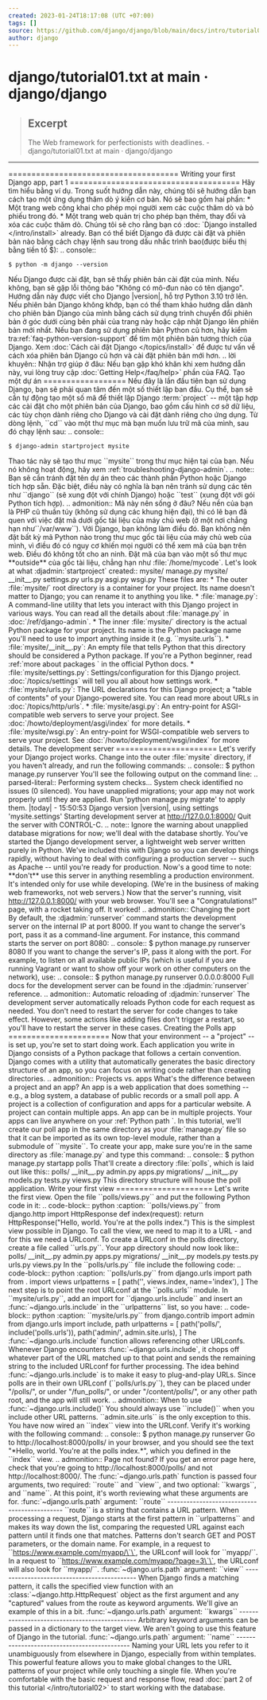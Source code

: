 ```yaml
---
created: 2023-01-24T18:17:08 (UTC +07:00)
tags: []
source: https://github.com/django/django/blob/main/docs/intro/tutorial01.txt
author: django
---
```


# django/tutorial01.txt at main · django/django

> ## Excerpt
> The Web framework for perfectionists with deadlines. - django/tutorial01.txt at main · django/django

---
\===================================== Writing your first Django app, part 1 ===================================== 
Hãy tìm hiểu bằng ví dụ. Trong suốt hướng dẫn này, chúng tôi sẽ hướng dẫn bạn cách tạo một ứng dụng thăm dò ý kiến ​​cơ bản. Nó sẽ bao gồm hai phần: 
\* Một trang web công khai cho phép mọi người xem các cuộc thăm dò và bỏ phiếu trong đó.
\* Một trang web quản trị cho phép bạn thêm, thay đổi và xóa các cuộc thăm dò.
Chúng tôi sẽ cho rằng bạn có :doc: \`Django installed </intro/install>\` already. Bạn có thể biết Django đã được cài đặt và phiên bản nào bằng cách chạy lệnh sau trong dấu nhắc trình bao(được biểu thị bằng tiền tố $):
.. console::
```console
$ python -m django --version 
```

Nếu Django được cài đặt, bạn sẽ thấy phiên bản cài đặt của mình. Nếu không, bạn sẽ gặp lỗi thông báo "Không có mô-đun nào có tên django".
Hướng dẫn này được viết cho Django |version|, hỗ trợ Python 3.10 trở lên. Nếu phiên bản Django không khớp, bạn có thể tham khảo hướng dẫn dành cho phiên bản Django của mình bằng cách sử dụng trình chuyển đổi phiên bản ở góc dưới cùng bên phải của trang này hoặc cập nhật Django lên phiên bản mới nhất. Nếu bạn đang sử dụng phiên bản Python cũ hơn, hãy kiểm tra:ref:\`faq-python-version-support\` để tìm một phiên bản tương thích của Django. Xem :doc:\`Cách cài đặt Django </topics/install>\` để được tư vấn về cách xóa phiên bản Django cũ hơn và cài đặt phiên bản mới hơn. .. lời khuyên:: Nhận trợ giúp ở đâu: Nếu bạn gặp khó khăn khi xem hướng dẫn này, vui lòng truy cập :doc:\`Getting Help</faq/help>\` phần của FAQ. Tạo một dự án ================== Nếu đây là lần đầu tiên bạn sử dụng Django, bạn sẽ phải quan tâm đến một số thiết lập ban đầu. Cụ thể, bạn sẽ cần tự động tạo một số mã để thiết lập Django :term:\`project\` -- một tập hợp các cài đặt cho một phiên bản của Django, bao gồm cấu hình cơ sở dữ liệu, các tùy chọn dành riêng cho Django và cài đặt dành riêng cho ứng dụng. Từ dòng lệnh, \`\`cd\`\` vào một thư mục mà bạn muốn lưu trữ mã của mình, sau đó chạy lệnh sau: 
.. console:: 
```console
$ django-admin startproject mysite
``` 
Thao tác này sẽ tạo thư mục \`\`mysite\`\` trong thư mục hiện tại của bạn. Nếu nó không hoạt động, hãy xem :ref:\`troubleshooting-django-admin\`. .. note:: 
Bạn sẽ cần tránh đặt tên dự án theo các thành phần Python hoặc Django tích hợp sẵn. Đặc biệt, điều này có nghĩa là bạn nên tránh sử dụng các tên như \`\`django\`\` (sẽ xung đột với chính Django) hoặc \`\`test\`\` (xung đột với gói Python tích hợp). .. admonition:: Mã này nên sống ở đâu? Nếu nền của bạn là PHP cũ thuần túy (không sử dụng các khung hiện đại), thì có lẽ bạn đã quen với việc đặt mã dưới gốc tài liệu của máy chủ web (ở một nơi chẳng hạn như\`\`/var/www\`\`). Với Django, bạn không làm điều đó. Bạn không nên đặt bất kỳ mã Python nào trong thư mục gốc tài liệu của máy chủ web của mình, vì điều đó có nguy cơ khiến mọi người có thể xem mã của bạn trên web. Điều đó không tốt cho an ninh. Đặt mã của bạn vào một số thư mục \*\*outside\*\* của gốc tài liệu, chẳng hạn như :file:\`/home/mycode\`. Let's look at what :djadmin:\`startproject\` created:: mysite/ manage.py mysite/ \_\_init\_\_.py settings.py urls.py asgi.py wsgi.py These files are: \* The outer :file:\`mysite/\` root directory is a container for your project. Its name doesn't matter to Django; you can rename it to anything you like. \* :file:\`manage.py\`: A command-line utility that lets you interact with this Django project in various ways. You can read all the details about :file:\`manage.py\` in :doc:\`/ref/django-admin\`. \* The inner :file:\`mysite/\` directory is the actual Python package for your project. Its name is the Python package name you'll need to use to import anything inside it (e.g. \`\`mysite.urls\`\`). \* :file:\`mysite/\_\_init\_\_.py\`: An empty file that tells Python that this directory should be considered a Python package. If you're a Python beginner, read :ref:\`more about packages <tut-packages>\` in the official Python docs. \* :file:\`mysite/settings.py\`: Settings/configuration for this Django project. :doc:\`/topics/settings\` will tell you all about how settings work. \* :file:\`mysite/urls.py\`: The URL declarations for this Django project; a "table of contents" of your Django-powered site. You can read more about URLs in :doc:\`/topics/http/urls\`. \* :file:\`mysite/asgi.py\`: An entry-point for ASGI-compatible web servers to serve your project. See :doc:\`/howto/deployment/asgi/index\` for more details. \* :file:\`mysite/wsgi.py\`: An entry-point for WSGI-compatible web servers to serve your project. See :doc:\`/howto/deployment/wsgi/index\` for more details. The development server ====================== Let's verify your Django project works. Change into the outer :file:\`mysite\` directory, if you haven't already, and run the following commands: .. console:: $ python manage.py runserver You'll see the following output on the command line: .. parsed-literal:: Performing system checks... System check identified no issues (0 silenced). You have unapplied migrations; your app may not work properly until they are applied. Run 'python manage.py migrate' to apply them. |today| - 15:50:53 Django version |version|, using settings 'mysite.settings' Starting development server at http://127.0.0.1:8000/ Quit the server with CONTROL-C. .. note:: Ignore the warning about unapplied database migrations for now; we'll deal with the database shortly. You've started the Django development server, a lightweight web server written purely in Python. We've included this with Django so you can develop things rapidly, without having to deal with configuring a production server -- such as Apache -- until you're ready for production. Now's a good time to note: \*\*don't\*\* use this server in anything resembling a production environment. It's intended only for use while developing. (We're in the business of making web frameworks, not web servers.) Now that the server's running, visit http://127.0.0.1:8000/ with your web browser. You'll see a "Congratulations!" page, with a rocket taking off. It worked! .. admonition:: Changing the port By default, the :djadmin:\`runserver\` command starts the development server on the internal IP at port 8000. If you want to change the server's port, pass it as a command-line argument. For instance, this command starts the server on port 8080: .. console:: $ python manage.py runserver 8080 If you want to change the server's IP, pass it along with the port. For example, to listen on all available public IPs (which is useful if you are running Vagrant or want to show off your work on other computers on the network), use: .. console:: $ python manage.py runserver 0.0.0.0:8000 Full docs for the development server can be found in the :djadmin:\`runserver\` reference. .. admonition:: Automatic reloading of :djadmin:\`runserver\` The development server automatically reloads Python code for each request as needed. You don't need to restart the server for code changes to take effect. However, some actions like adding files don't trigger a restart, so you'll have to restart the server in these cases. Creating the Polls app ====================== Now that your environment -- a "project" -- is set up, you're set to start doing work. Each application you write in Django consists of a Python package that follows a certain convention. Django comes with a utility that automatically generates the basic directory structure of an app, so you can focus on writing code rather than creating directories. .. admonition:: Projects vs. apps What's the difference between a project and an app? An app is a web application that does something -- e.g., a blog system, a database of public records or a small poll app. A project is a collection of configuration and apps for a particular website. A project can contain multiple apps. An app can be in multiple projects. Your apps can live anywhere on your :ref:\`Python path <tut-searchpath>\`. In this tutorial, we'll create our poll app in the same directory as your :file:\`manage.py\` file so that it can be imported as its own top-level module, rather than a submodule of \`\`mysite\`\`. To create your app, make sure you're in the same directory as :file:\`manage.py\` and type this command: .. console:: $ python manage.py startapp polls That'll create a directory :file:\`polls\`, which is laid out like this:: polls/ \_\_init\_\_.py admin.py apps.py migrations/ \_\_init\_\_.py models.py tests.py views.py This directory structure will house the poll application. Write your first view ===================== Let's write the first view. Open the file \`\`polls/views.py\`\` and put the following Python code in it: .. code-block:: python :caption: \`\`polls/views.py\`\` from django.http import HttpResponse def index(request): return HttpResponse("Hello, world. You're at the polls index.") This is the simplest view possible in Django. To call the view, we need to map it to a URL - and for this we need a URLconf. To create a URLconf in the polls directory, create a file called \`\`urls.py\`\`. Your app directory should now look like:: polls/ \_\_init\_\_.py admin.py apps.py migrations/ \_\_init\_\_.py models.py tests.py urls.py views.py In the \`\`polls/urls.py\`\` file include the following code: .. code-block:: python :caption: \`\`polls/urls.py\`\` from django.urls import path from . import views urlpatterns = \[ path('', views.index, name='index'), \] The next step is to point the root URLconf at the \`\`polls.urls\`\` module. In \`\`mysite/urls.py\`\`, add an import for \`\`django.urls.include\`\` and insert an :func:\`~django.urls.include\` in the \`\`urlpatterns\`\` list, so you have: .. code-block:: python :caption: \`\`mysite/urls.py\`\` from django.contrib import admin from django.urls import include, path urlpatterns = \[ path('polls/', include('polls.urls')), path('admin/', admin.site.urls), \] The :func:\`~django.urls.include\` function allows referencing other URLconfs. Whenever Django encounters :func:\`~django.urls.include\`, it chops off whatever part of the URL matched up to that point and sends the remaining string to the included URLconf for further processing. The idea behind :func:\`~django.urls.include\` is to make it easy to plug-and-play URLs. Since polls are in their own URLconf (\`\`polls/urls.py\`\`), they can be placed under "/polls/", or under "/fun\_polls/", or under "/content/polls/", or any other path root, and the app will still work. .. admonition:: When to use :func:\`~django.urls.include()\` You should always use \`\`include()\`\` when you include other URL patterns. \`\`admin.site.urls\`\` is the only exception to this. You have now wired an \`\`index\`\` view into the URLconf. Verify it's working with the following command: .. console:: $ python manage.py runserver Go to http://localhost:8000/polls/ in your browser, and you should see the text "\*Hello, world. You're at the polls index.\*", which you defined in the \`\`index\`\` view. .. admonition:: Page not found? If you get an error page here, check that you're going to http://localhost:8000/polls/ and not http://localhost:8000/. The :func:\`~django.urls.path\` function is passed four arguments, two required: \`\`route\`\` and \`\`view\`\`, and two optional: \`\`kwargs\`\`, and \`\`name\`\`. At this point, it's worth reviewing what these arguments are for. :func:\`~django.urls.path\` argument: \`\`route\`\` --------------------------------------------- \`\`route\`\` is a string that contains a URL pattern. When processing a request, Django starts at the first pattern in \`\`urlpatterns\`\` and makes its way down the list, comparing the requested URL against each pattern until it finds one that matches. Patterns don't search GET and POST parameters, or the domain name. For example, in a request to \`\`https://www.example.com/myapp/\`\`, the URLconf will look for \`\`myapp/\`\`. In a request to \`\`https://www.example.com/myapp/?page=3\`\`, the URLconf will also look for \`\`myapp/\`\`. :func:\`~django.urls.path\` argument: \`\`view\`\` -------------------------------------------- When Django finds a matching pattern, it calls the specified view function with an :class:\`~django.http.HttpRequest\` object as the first argument and any "captured" values from the route as keyword arguments. We'll give an example of this in a bit. :func:\`~django.urls.path\` argument: \`\`kwargs\`\` ---------------------------------------------- Arbitrary keyword arguments can be passed in a dictionary to the target view. We aren't going to use this feature of Django in the tutorial. :func:\`~django.urls.path\` argument: \`\`name\`\` -------------------------------------------- Naming your URL lets you refer to it unambiguously from elsewhere in Django, especially from within templates. This powerful feature allows you to make global changes to the URL patterns of your project while only touching a single file. When you're comfortable with the basic request and response flow, read :doc:\`part 2 of this tutorial </intro/tutorial02>\` to start working with the database.
